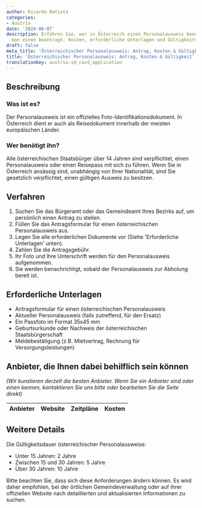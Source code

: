 ```yaml
---
author: Ricardo Batista
categories:
- Austria
date: '2024-06-07'
description: Erfahren Sie, wer in Österreich einen Personalausweis benötigt und wie
  man einen beantragt. Kosten, erforderliche Unterlagen und Gültigkeitsdauer im Überblick.
draft: false
meta_title: 'Österreichischer Personalausweis: Antrag, Kosten & Gültigkeit'
title: 'Österreichischer Personalausweis: Antrag, Kosten & Gültigkeit'
translationKey: austria-id_card_application
---
```



## Beschreibung
### Was ist es?
Der Personalausweis ist ein offizielles Foto-Identifikationsdokument. In Österreich dient er auch als Reisedokument innerhalb der meisten europäischen Länder.

### Wer benötigt ihn?
Alle österreichischen Staatsbürger über 14 Jahren sind verpflichtet, einen Personalausweis oder einen Reisepass mit sich zu führen. Wenn Sie in Österreich ansässig sind, unabhängig von Ihrer Nationalität, sind Sie gesetzlich verpflichtet, einen gültigen Ausweis zu besitzen.

## Verfahren
1. Suchen Sie das Bürgeramt oder das Gemeindeamt Ihres Bezirks auf, um persönlich einen Antrag zu stellen.
2. Füllen Sie das Antragsformular für einen österreichischen Personalausweis aus.
3. Legen Sie alle erforderlichen Dokumente vor (Siehe 'Erforderliche Unterlagen' unten).
4. Zahlen Sie die Antragsgebühr.
5. Ihr Foto und Ihre Unterschrift werden für den Personalausweis aufgenommen.
6. Sie werden benachrichtigt, sobald der Personalausweis zur Abholung bereit ist.

## Erforderliche Unterlagen
- Antragsformular für einen österreichischen Personalausweis
- Aktueller Personalausweis (falls zutreffend, für den Ersatz)
- Ein Passfoto im Format 35x45 mm
- Geburtsurkunde oder Nachweis der österreichischen Staatsbürgerschaft
- Meldebestätigung (z.B. Mietvertrag, Rechnung für Versorgungsleistungen)

## Anbieter, die Ihnen dabei behilflich sein können

_(Wir kuratieren derzeit die besten Anbieter. Wenn Sie ein Anbieter sind oder einen kennen, kontaktieren Sie uns bitte oder bearbeiten Sie die Seite direkt)_

| Anbieter | Website | Zeitpläne | Kosten |
| --------------- | --------------- | :-------------: | :-------------: |

## Weitere Details
Die Gültigkeitsdauer österreichischer Personalausweise:
- Unter 15 Jahren: 2 Jahre
- Zwischen 15 und 30 Jahren: 5 Jahre
- Über 30 Jahren: 10 Jahre

Bitte beachten Sie, dass sich diese Anforderungen ändern können. Es wird daher empfohlen, bei der örtlichen Gemeindeverwaltung oder auf ihrer offiziellen Website nach detaillierten und aktualisierten Informationen zu suchen.